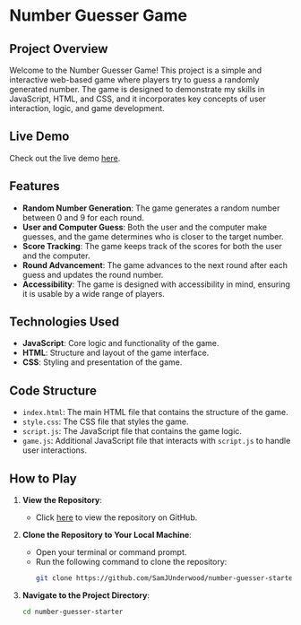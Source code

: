 # Number Guesser Game

## Project Overview

Welcome to the Number Guesser Game! This project is a simple and interactive web-based game where players try to guess a randomly generated number. The game is designed to demonstrate my skills in JavaScript, HTML, and CSS, and it incorporates key concepts of user interaction, logic, and game development.

## Live Demo

Check out the live demo <a href="https://SamJUnderwood.github.io/number-guesser-starter/" target="_blank">here</a>.

## Features

- **Random Number Generation**: The game generates a random number between 0 and 9 for each round.
- **User and Computer Guess**: Both the user and the computer make guesses, and the game determines who is closer to the target number.
- **Score Tracking**: The game keeps track of the scores for both the user and the computer.
- **Round Advancement**: The game advances to the next round after each guess and updates the round number.
- **Accessibility**: The game is designed with accessibility in mind, ensuring it is usable by a wide range of players.

## Technologies Used

- **JavaScript**: Core logic and functionality of the game.
- **HTML**: Structure and layout of the game interface.
- **CSS**: Styling and presentation of the game.

## Code Structure

- `index.html`: The main HTML file that contains the structure of the game.
- `style.css`: The CSS file that styles the game.
- `script.js`: The JavaScript file that contains the game logic.
- `game.js`: Additional JavaScript file that interacts with `script.js` to handle user interactions.

## How to Play

1. **View the Repository**:
   - Click [here](https://github.com/SamJUnderwood/number-guesser-starter) to view the repository on GitHub.

2. **Clone the Repository to Your Local Machine**:
   - Open your terminal or command prompt.
   - Run the following command to clone the repository:
     ```bash
     git clone https://github.com/SamJUnderwood/number-guesser-starter.git
     ```

3. **Navigate to the Project Directory**:
   ```bash
   cd number-guesser-starter
